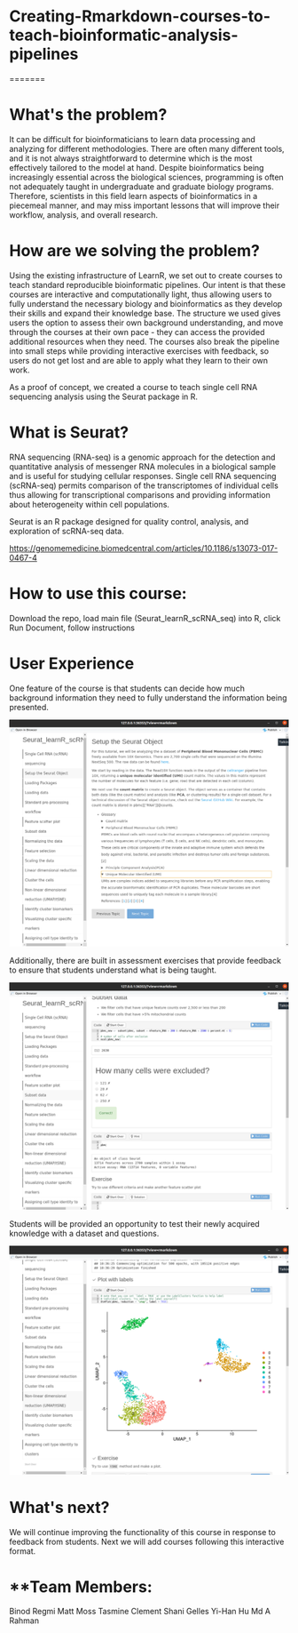 # Creating-Rmarkdown-courses-to-teach-bioinformatic-analysis-pipelines


=======

# **What's the problem?**

It can be difficult for bioinformaticians to learn data processing and analyzing for different methodologies. There are often many different tools, and it is not always straightforward to determine which is the most effectively tailored to the model at hand. Despite bioinformatics being increasingly essential across the biological sciences, programming is often not adequately taught in undergraduate and graduate biology programs. Therefore, scientists in this field learn aspects of bioinformatics in a piecemeal manner, and may miss important lessons that will improve their workflow, analysis, and overall research.

# **How are we solving the problem?**

Using the existing infrastructure of LearnR, we set out to create courses to teach standard reproducible bioinformatic pipelines. Our intent is that these courses are interactive and computationally light, thus allowing users to fully understand the necessary biology and bioinformatics as they develop their skills and expand their knowledge base. The structure we used gives users the option to assess their own background understanding, and move through the courses at their own pace - they can access the provided additional resources when they need. The courses also break the pipeline into small steps while providing interactive exercises with feedback, so users do not get lost and are able to apply what they learn to their own work. 

As a proof of concept, we created a course to teach single cell RNA sequencing analysis using the Seurat package in R. 

# **What is Seurat?**

RNA sequencing (RNA-seq) is a genomic approach for the detection and quantitative analysis of messenger RNA molecules in a biological sample and is useful for studying cellular responses. Single cell RNA sequencing (scRNA-seq) permits comparison of the transcriptomes of individual cells thus allowing for transcriptional comparisons and providing information about heterogeneity within cell populations. 

Seurat is an R package designed for quality control, analysis, and exploration of scRNA-seq data.

https://genomemedicine.biomedcentral.com/articles/10.1186/s13073-017-0467-4

# **How to use this course:**
Download the repo, load main file (Seurat_learnR_scRNA_seq) into R, click Run Document, follow instructions

# **User Experience**

One feature of the course is that students can decide how much background information they need to fully understand the information being presented.

![Background Info](https://github.com/STRIDES-Codes/Creating-Rmarkdown-courses-to-teach-bioinformatic-analysis-pipelines/blob/main/Screenshots/BackgroundInfoDropdown.png)

Additionally, there are built in assessment exercises that provide feedback to ensure that students understand what is being taught.

![Interactivity](https://github.com/STRIDES-Codes/Creating-Rmarkdown-courses-to-teach-bioinformatic-analysis-pipelines/blob/main/Screenshots/MC_Interactivity.png)

Students will be provided an opportunity to test their newly acquired knowledge with a dataset and questions. 

![Labels Exercise](https://github.com/STRIDES-Codes/Creating-Rmarkdown-courses-to-teach-bioinformatic-analysis-pipelines/blob/main/Screenshots/AddLabels_Exercise.png)

# **What's next?**

We will continue improving the functionality of this course in response to feedback from students. Next we will add courses following this interactive format.

# **Team Members: 

Binod Regmi
Matt Moss
Tasmine Clement
Shani Gelles
Yi-Han Hu
Md A Rahman

